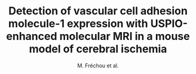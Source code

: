 ---
cat: ciel
subcat: midas
bestof: false
author: M. Fréchou et al.
title: Detection of vascular cell adhesion molecule-1 expression with USPIO-enhanced molecular MRI in a mouse model of cerebral ischemia
journal: Contrast Media \& Molecular Imaging
year: 2013
type: article
doi: 10.1002/cmmi.1512
---